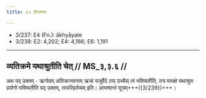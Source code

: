 ```yaml
---
title: ६५ टिप्पणयः

---
```

- 3/237: E4 (Fn.): ākhyāyate
- 3/238: E2: 4,202; E4: 4,166; E6: 1,191

____________________________________________


## व्यतिक्रमे यथाश्रुतीति चेत् // MS_३,३.६ //

अथ यद् उक्तम् - ऋग्वेदम् अतिक्रान्तानाम् ऋचां यजुर्वेदे ऽप्य् उच्चैस् त्वं भविष्यतीति, तत्र मत्पक्षे यथाश्रुतः प्रयोगो भविष्यतीति यद् उक्तम्, तत्परिहर्तव्यम् इति। आभाषान्तं सूत्रम्+++({3/239})+++।
